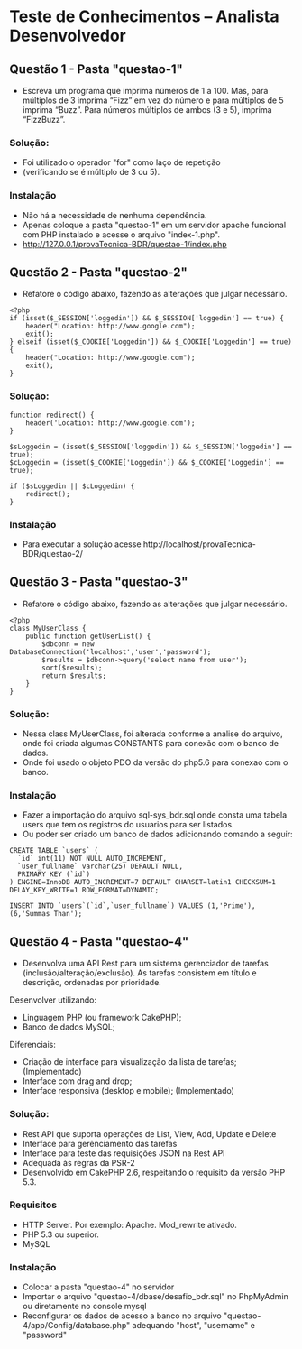 # Teste de Conhecimentos – Analista Desenvolvedor

## Questão 1 - Pasta "questao-1"
* Escreva um programa que imprima números de 1 a 100. Mas, para múltiplos de 3 imprima “Fizz” em vez do número e para múltiplos de 5 imprima “Buzz”. Para números múltiplos de ambos (3 e 5), imprima “FizzBuzz”.

### Solução: 
* Foi utilizado o operador "for" como laço de repetição
* (verificando se é múltiplo de 3 ou 5).

### Instalação
* Não há a necessidade de nenhuma dependência.
* Apenas coloque a pasta "questao-1" em um servidor apache funcional com PHP instalado e acesse o arquivo "index-1.php".
* http://127.0.0.1/provaTecnica-BDR/questao-1/index.php

## Questão 2 - Pasta "questao-2"
* Refatore o código abaixo, fazendo as alterações que julgar necessário.
```
<?php
if (isset($_SESSION['loggedin']) && $_SESSION['loggedin'] == true) {
    header("Location: http://www.google.com");
    exit();
} elseif (isset($_COOKIE['Loggedin']) && $_COOKIE['Loggedin'] == true) {
    header("Location: http://www.google.com");
    exit();
}
```

### Solução: 
```
function redirect() {
    header('Location: http://www.google.com');
}

$sLoggedin = (isset($_SESSION['loggedin']) && $_SESSION['loggedin'] == true);
$cLoggedin = (isset($_COOKIE['Loggedin']) && $_COOKIE['Loggedin'] == true);

if ($sLoggedin || $cLoggedin) {
    redirect();
}
```

### Instalação
* Para executar a solução acesse http://localhost/provaTecnica-BDR/questao-2/

## Questão 3 - Pasta "questao-3"
* Refatore o código abaixo, fazendo as alterações que julgar necessário.
```
<?php
class MyUserClass {
    public function getUserList() {
        $dbconn = new DatabaseConnection('localhost','user','password');
        $results = $dbconn->query('select name from user');
        sort($results);
        return $results;
    }
}
```

### Solução: 
* Nessa class MyUserClass, foi alterada conforme a analise do arquivo, onde foi criada algumas CONSTANTS para conexão com o banco de dados.
* Onde foi usado o objeto PDO da versão do php5.6 para conexao com o banco.

### Instalação
* Fazer a importação do arquivo sql-sys_bdr.sql onde consta uma tabela users que tem os registros do usuarios para ser listados.
* Ou poder ser criado um banco de dados adicionando comando a seguir:
```
CREATE TABLE `users` (
  `id` int(11) NOT NULL AUTO_INCREMENT,
  `user_fullname` varchar(25) DEFAULT NULL,
  PRIMARY KEY (`id`)
) ENGINE=InnoDB AUTO_INCREMENT=7 DEFAULT CHARSET=latin1 CHECKSUM=1 DELAY_KEY_WRITE=1 ROW_FORMAT=DYNAMIC;

INSERT INTO `users`(`id`,`user_fullname`) VALUES (1,'Prime'),(6,'Summas Than');
```

## Questão 4 - Pasta "questao-4"
* Desenvolva uma API Rest para um sistema gerenciador de tarefas (inclusão/alteração/exclusão). As tarefas consistem em título e descrição, ordenadas por prioridade.

Desenvolver utilizando:
* Linguagem PHP (ou framework CakePHP);
* Banco de dados MySQL;

Diferenciais:
* Criação de interface para visualização da lista de tarefas; (Implementado)
* Interface com drag and drop;
* Interface responsiva (desktop e mobile); (Implementado)

### Solução: 
- Rest API que suporta operações de List, View, Add, Update e Delete
- Interface para gerênciamento das tarefas
- Interface para teste das requisições JSON na Rest API
- Adequada às regras da PSR-2
- Desenvolvido em CakePHP 2.6, respeitando o requisito da versão PHP 5.3.

### Requisitos
* HTTP Server. Por exemplo: Apache. Mod_rewrite ativado.
* PHP 5.3 ou superior.
* MySQL

### Instalação
* Colocar a pasta "questao-4" no servidor
* Importar o arquivo "questao-4/dbase/desafio_bdr.sql" no PhpMyAdmin ou diretamente no console mysql
* Reconfigurar os dados de acesso a banco no arquivo "questao-4/app/Config/database.php" adequando "host", "username" e "password"
